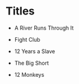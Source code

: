 # Titles


- A River Runs Through It

- Fight Club

- 12 Years a Slave

- The Big Short

- 12 Monkeys
